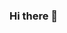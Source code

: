 ### Hi there 👋

<!--
**sulaimantok/sulaimantok** is a ✨ _special_ ✨ repository because its `README.md` (this file) appears on your GitHub profile.

![github stats](https://github-readme-stats.vercel.app/api?username=sulaimantok&show_icons=true)

[![Top Langs](https://github-readme-stats.vercel.app/api/top-langs/?username=sulaimantok&show_icons=true&theme=buefy&layout=compact&cache_seconds=1800)](https://github.com/sulaimantok)



## Contact with Me

[<img align="left" alt="SULAIMAN - | LinkedIn" width=22px src="https://cdn.jsdelivr.net/npm/simple-icons@v3/icons/linkedin.svg">][linkedin]
[<img align="left" alt="SULAIMAN | Blogger" width=22px src="https://cdn.jsdelivr.net/npm/simple-icons@v3/icons/blogger.svg">][blogger]

[linkedin]: https://www.linkedin.com/in/sulaiman-28/
[blogger]: https://sulaiman28.blogspot.com
